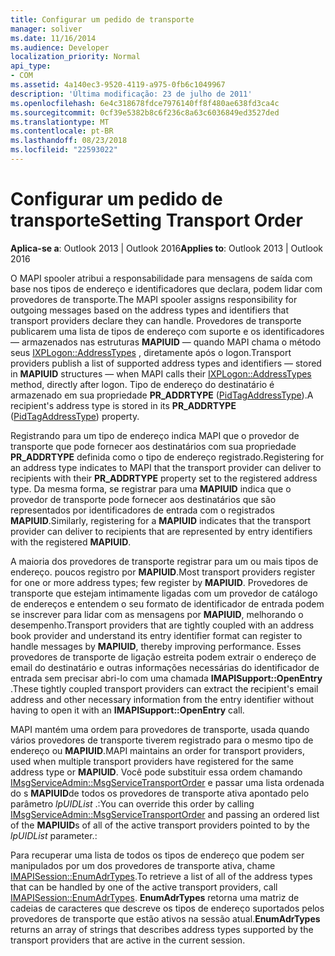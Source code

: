 ```yaml
---
title: Configurar um pedido de transporte
manager: soliver
ms.date: 11/16/2014
ms.audience: Developer
localization_priority: Normal
api_type:
- COM
ms.assetid: 4a140ec3-9520-4119-a975-0fb6c1049967
description: 'Última modificação: 23 de julho de 2011'
ms.openlocfilehash: 6e4c318678fdce7976140ff8f480ae638fd3ca4c
ms.sourcegitcommit: 0cf39e5382b8c6f236c8a63c6036849ed3527ded
ms.translationtype: MT
ms.contentlocale: pt-BR
ms.lasthandoff: 08/23/2018
ms.locfileid: "22593022"
---
```

# <a name="setting-transport-order"></a><span data-ttu-id="617d4-103">Configurar um pedido de transporte</span><span class="sxs-lookup"><span data-stu-id="617d4-103">Setting Transport Order</span></span>

  
  
<span data-ttu-id="617d4-104">**Aplica-se a**: Outlook 2013 | Outlook 2016</span><span class="sxs-lookup"><span data-stu-id="617d4-104">**Applies to**: Outlook 2013 | Outlook 2016</span></span> 
  
<span data-ttu-id="617d4-105">O MAPI spooler atribui a responsabilidade para mensagens de saída com base nos tipos de endereço e identificadores que declara, podem lidar com provedores de transporte.</span><span class="sxs-lookup"><span data-stu-id="617d4-105">The MAPI spooler assigns responsibility for outgoing messages based on the address types and identifiers that transport providers declare they can handle.</span></span> <span data-ttu-id="617d4-106">Provedores de transporte publicarem uma lista de tipos de endereço com suporte e os identificadores — armazenados nas estruturas **MAPIUID** — quando MAPI chama o método seus [IXPLogon::AddressTypes](ixplogon-addresstypes.md) , diretamente após o logon.</span><span class="sxs-lookup"><span data-stu-id="617d4-106">Transport providers publish a list of supported address types and identifiers — stored in **MAPIUID** structures — when MAPI calls their [IXPLogon::AddressTypes](ixplogon-addresstypes.md) method, directly after logon.</span></span> <span data-ttu-id="617d4-107">Tipo de endereço do destinatário é armazenado em sua propriedade **PR_ADDRTYPE** ([PidTagAddressType](pidtagaddresstype-canonical-property.md)).</span><span class="sxs-lookup"><span data-stu-id="617d4-107">A recipient's address type is stored in its **PR_ADDRTYPE** ([PidTagAddressType](pidtagaddresstype-canonical-property.md)) property.</span></span>
  
<span data-ttu-id="617d4-108">Registrando para um tipo de endereço indica MAPI que o provedor de transporte que pode fornecer aos destinatários com sua propriedade **PR_ADDRTYPE** definida como o tipo de endereço registrado.</span><span class="sxs-lookup"><span data-stu-id="617d4-108">Registering for an address type indicates to MAPI that the transport provider can deliver to recipients with their **PR_ADDRTYPE** property set to the registered address type.</span></span> <span data-ttu-id="617d4-109">Da mesma forma, se registrar para uma **MAPIUID** indica que o provedor de transporte pode fornecer aos destinatários que são representados por identificadores de entrada com o registrados **MAPIUID**.</span><span class="sxs-lookup"><span data-stu-id="617d4-109">Similarly, registering for a **MAPIUID** indicates that the transport provider can deliver to recipients that are represented by entry identifiers with the registered **MAPIUID**.</span></span>
  
<span data-ttu-id="617d4-110">A maioria dos provedores de transporte registrar para um ou mais tipos de endereço. poucos registro por **MAPIUID**.</span><span class="sxs-lookup"><span data-stu-id="617d4-110">Most transport providers register for one or more address types; few register by **MAPIUID**.</span></span> <span data-ttu-id="617d4-111">Provedores de transporte que estejam intimamente ligadas com um provedor de catálogo de endereços e entendem o seu formato de identificador de entrada podem se inscrever para lidar com as mensagens por **MAPIUID**, melhorando o desempenho.</span><span class="sxs-lookup"><span data-stu-id="617d4-111">Transport providers that are tightly coupled with an address book provider and understand its entry identifier format can register to handle messages by **MAPIUID**, thereby improving performance.</span></span> <span data-ttu-id="617d4-112">Esses provedores de transporte de ligação estreita podem extrair o endereço de email do destinatário e outras informações necessárias do identificador de entrada sem precisar abri-lo com uma chamada **IMAPISupport::OpenEntry** .</span><span class="sxs-lookup"><span data-stu-id="617d4-112">These tightly coupled transport providers can extract the recipient's email address and other necessary information from the entry identifier without having to open it with an **IMAPISupport::OpenEntry** call.</span></span> 
  
<span data-ttu-id="617d4-113">MAPI mantém uma ordem para provedores de transporte, usada quando vários provedores de transporte tiverem registrado para o mesmo tipo de endereço ou **MAPIUID**.</span><span class="sxs-lookup"><span data-stu-id="617d4-113">MAPI maintains an order for transport providers, used when multiple transport providers have registered for the same address type or **MAPIUID**.</span></span> <span data-ttu-id="617d4-114">Você pode substituir essa ordem chamando [IMsgServiceAdmin::MsgServiceTransportOrder](imsgserviceadmin-msgservicetransportorder.md) e passar uma lista ordenada do s **MAPIUID**de todos os provedores de transporte ativa apontado pelo parâmetro _lpUIDList_ .:</span><span class="sxs-lookup"><span data-stu-id="617d4-114">You can override this order by calling [IMsgServiceAdmin::MsgServiceTransportOrder](imsgserviceadmin-msgservicetransportorder.md) and passing an ordered list of the **MAPIUID**s of all of the active transport providers pointed to by the  _lpUIDList_ parameter.:</span></span> 
  
<span data-ttu-id="617d4-115">Para recuperar uma lista de todos os tipos de endereço que podem ser manipulados por um dos provedores de transporte ativa, chame [IMAPISession::EnumAdrTypes](imapisession-enumadrtypes.md).</span><span class="sxs-lookup"><span data-stu-id="617d4-115">To retrieve a list of all of the address types that can be handled by one of the active transport providers, call [IMAPISession::EnumAdrTypes](imapisession-enumadrtypes.md).</span></span> <span data-ttu-id="617d4-116">**EnumAdrTypes** retorna uma matriz de cadeias de caracteres que descreve os tipos de endereço suportados pelos provedores de transporte que estão ativos na sessão atual.</span><span class="sxs-lookup"><span data-stu-id="617d4-116">**EnumAdrTypes** returns an array of strings that describes address types supported by the transport providers that are active in the current session.</span></span> 
  

